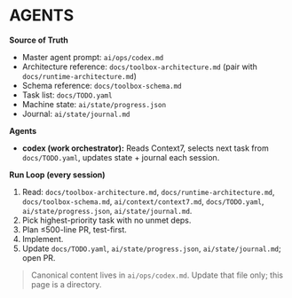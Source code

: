 # AGENTS

**Source of Truth**  
- Master agent prompt: `ai/ops/codex.md`  
- Architecture reference: `docs/toolbox-architecture.md` (pair with `docs/runtime-architecture.md`)  
- Schema reference: `docs/toolbox-schema.md`  
- Task list: `docs/TODO.yaml`  
- Machine state: `ai/state/progress.json`  
- Journal: `ai/state/journal.md`

**Agents**
- **codex (work orchestrator):** Reads Context7, selects next task from `docs/TODO.yaml`, updates state + journal each session.

**Run Loop (every session)**
1. Read: `docs/toolbox-architecture.md`, `docs/runtime-architecture.md`, `docs/toolbox-schema.md`, `ai/context/context7.md`, `docs/TODO.yaml`, `ai/state/progress.json`, `ai/state/journal.md`.  
2. Pick highest-priority task with no unmet deps.  
3. Plan ≤500-line PR, test-first.  
4. Implement.
5. Update `docs/TODO.yaml`, `ai/state/progress.json`, `ai/state/journal.md`; open PR.

> Canonical content lives in `ai/ops/codex.md`. Update that file only; this page is a directory.
